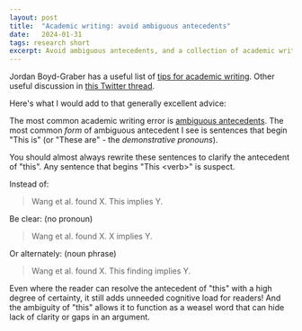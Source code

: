 ```yaml
---
layout: post
title:  "Academic writing: avoid ambiguous antecedents"
date:   2024-01-31
tags: research short
excerpt: Avoid ambiguous antecedents, and a collection of academic writing tips from others.
---
```


Jordan Boyd-Graber has a useful list of [tips for academic writing](https://users.umiacs.umd.edu/~jbg/static/style.html). Other useful discussion in [this Twitter thread](https://twitter.com/ashleylwatts/status/1740459900382376228).

Here's what I would add to that generally excellent advice:

The most common academic writing error is [ambiguous antecedents](https://www.dianewordsmith.com/the-write-stuff-blog/the-case-of-the-ambiguous-antecedent). The most common _form_ of ambiguous antecedent I see is sentences that begin "This is" (or "These are" - the _demonstrative pronouns_).

You should almost always rewrite these sentences to clarify the antecedent of "this". Any sentence that begins "This \<verb\>" is suspect.

Instead of:

>Wang et al. found X. This implies Y.

Be clear: (no pronoun)

>Wang et al. found X. X implies Y.

Or alternately: (noun phrase)

>Wang et al. found X. This finding implies Y.

Even where the reader can resolve the antecedent of "this" with a high degree of certainty, it still adds unneeded cognitive load for readers! And the ambiguity of "this" allows it to function as a weasel word that can hide lack of clarity or gaps in an argument.
